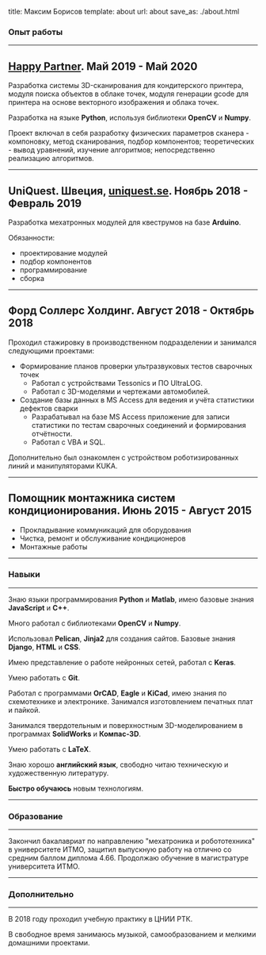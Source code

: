 title: Максим Борисов
template: about
url: about
save_as: ./about.html

### Опыт работы
* * *
## [Happy Partner](https://www.happypartner.ru/). Май 2019 - Май 2020

Разработка системы 3D-сканирования для кондитерского принтера, модуля поиска объектов в облаке точек, модуля генерации
gcode для принтера на основе векторного изображения и облака точек.

Разработка на языке **Python**, используя библиотеки **OpenCV** и **Numpy**.

Проект включал в себя разработку физических параметров сканера - компоновку, метод сканирования, подбор компонентов;
теоретических - вывод уравнений, изучение алгоритмов; непосредственно реализацию алгоритмов.

* * *
## UniQuest. Швеция, [uniquest.se](https://uniquest.se/). Ноябрь 2018 - Февраль 2019

Разработка мехатронных модулей для квеструмов на базе **Arduino**.

Обязанности:

- проектирование модулей
- подбор компонентов
- программирование
- сборка

* * *
## Форд Соллерс Холдинг. Август 2018 - Октябрь 2018

Проходил стажировку в производственном подразделении и занимался следующими проектами:

- Формирование планов проверки ультразвуковых тестов сварочных точек
    - Работал с устройствами Tessonics и ПО UltraLOG.
    - Работал с 3D-моделями и чертежами автомобилей.
- Создание базы данных в MS Access для ведения и учёта статистики дефектов сварки
    - Разрабатывал на базе MS Access приложение для записи статистики по тестам сварочных соединений и формирования отчётности.
    - Работал с VBA и SQL.

Дополнительно был ознакомлен с устройством роботизированных линий и манипуляторами KUKA.

* * *
## Помощник монтажника систем кондиционирования. Июнь 2015 - Август 2015

- Прокладывание коммуникаций для оборудования
- Чистка, ремонт и обслуживание кондиционеров
- Монтажные работы

* * *

### Навыки
* * *
Знаю языки программирования **Python** и **Matlab**, имею базовые знания **JavaScript** и **C++**.

Много работал с библиотеками **OpenCV** и **Numpy**. 

Использовал **Pelican**, **Jinja2** для создания сайтов. Базовые знания **Django**, **HTML** и **CSS**.

Имею представление о работе нейронных сетей, работал с **Keras**.

Умею работать с **Git**.

Работал с программами **OrCAD**, **Eagle** и **KiCad**, имею знания по схемотехнике и электронике. Занимался изготовлением
печатных плат и пайкой.

Занимался твердотельным и поверхностным 3D-моделированием в программах **SolidWorks** и **Компас-3D**.

Умею работать с **LaTeX**.

Знаю хорошо **английский язык**, свободно читаю техническую и художественную литературу.

**Быстро обучаюсь** новым технологиям.

* * *

### Образование
* * *
Закончил бакалавриат по направлению "мехатроника и робототехника" в университете ИТМО, защитил выпускную работу на
отлично со средним баллом диплома 4.66. Продолжаю обучение в магистратуре университета ИТМО.

* * *

### Дополнительно
* * *
В 2018 году проходил учебную практику в ЦНИИ РТК.

В свободное время занимаюсь музыкой, самообразованием и мелкими домашними проектами.
